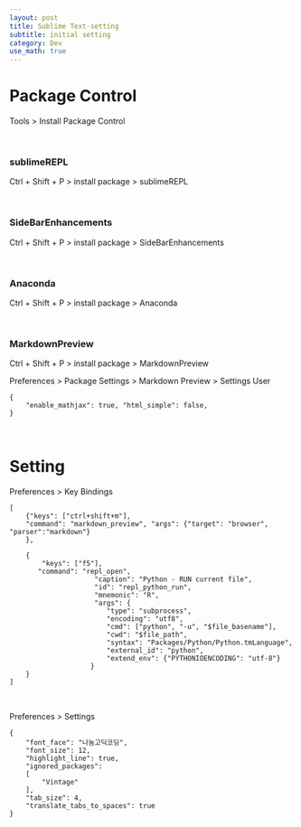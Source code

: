 ```yaml
---
layout: post
title: Sublime Text-setting
subtitle: initial setting
category: Dev
use_math: true
---
```



# Package Control

Tools > Install Package Control

<br>

### sublimeREPL

Ctrl + Shift + P > install package > sublimeREPL

<br>

### SideBarEnhancements

Ctrl + Shift + P > install package > SideBarEnhancements

<br>

### Anaconda

Ctrl + Shift + P > install package > Anaconda

<br>

### MarkdownPreview

Ctrl + Shift + P > install package > MarkdownPreview

Preferences > Package Settings > Markdown Preview > Settings User

```
{
    "enable_mathjax": true, "html_simple": false,
}
```

<br>

# Setting

Preferences > Key Bindings

```
[
    {"keys": ["ctrl+shift+m"],
    "command": "markdown_preview", "args": {"target": "browser", "parser":"markdown"} 
    },

    {
        "keys": ["f5"],
       "command": "repl_open",
                     "caption": "Python - RUN current file",
                     "id": "repl_python_run",
                     "mnemonic": "R",
                     "args": {
                        "type": "subprocess",
                        "encoding": "utf8",
                        "cmd": ["python", "-u", "$file_basename"],
                        "cwd": "$file_path",
                        "syntax": "Packages/Python/Python.tmLanguage",
                        "external_id": "python",
                        "extend_env": {"PYTHONIOENCODING": "utf-8"}
                    }
    }
]
```

<br>

Preferences > Settings

```
{
    "font_face": "나눔고딕코딩",
    "font_size": 12,
    "highlight_line": true,
    "ignored_packages":
    [
        "Vintage"
    ],
    "tab_size": 4,
    "translate_tabs_to_spaces": true
}
```

<br>
<br>